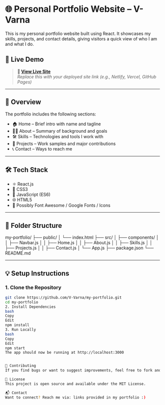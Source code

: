 # 🌐 Personal Portfolio Website – V-Varna

This is my personal portfolio website built using React. It showcases my skills, projects, and contact details, giving visitors a quick view of who I am and what I do.

## 🚀 Live Demo

> **🔗 [View Live Site](my-portfolio-iota-sooty-88.vercel.app)**  
> _Replace this with your deployed site link (e.g., Netlify, Vercel, GitHub Pages)_

---

## 🧠 Overview

The portfolio includes the following sections:
- 🏠 Home – Brief intro with name and tagline
- 👨‍💻 About – Summary of background and goals
- 🛠 Skills – Technologies and tools I work with
- 💼 Projects – Work samples and major contributions
- 📞 Contact – Ways to reach me

---

## 🛠 Tech Stack

- ⚛️ React.js
- 💅 CSS3
- 🧠 JavaScript (ES6)
- 🌐 HTML5
- 🎨 Possibly Font Awesome / Google Fonts / Icons

---

## 📁 Folder Structure

my-portfolio/
├── public/
│ └── index.html
├── src/
│ ├── components/
│ │ ├── Navbar.js
│ │ ├── Home.js
│ │ ├── About.js
│ │ ├── Skills.js
│ │ ├── Projects.js
│ │ ├── Contact.js
│ └── App.js
├── package.json
└── README.md

---

## 💡 Setup Instructions

### 1. Clone the Repository
```bash
git clone https://github.com/V-Varna/my-portfolio.git
cd my-portfolio
2. Install Dependencies
bash
Copy
Edit
npm install
3. Run Locally
bash
Copy
Edit
npm start
The app should now be running at http://localhost:3000


🙌 Contributing
If you find bugs or want to suggest improvements, feel free to fork and submit a PR!

📝 License
This project is open source and available under the MIT License.

📬 Contact
Want to connect? Reach me via: links provided in my portfolio :)
